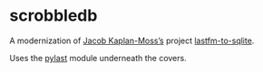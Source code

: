 # scrobbledb

A modernization of [Jacob Kaplan-Moss’s](https://github.com/jacobian/)
project
[lastfm-to-sqlite](https://github.com/jacobian/lastfm-to-sqlite). 

Uses the [pylast](https://github.com/pylast/pylast) module underneath
the covers.

